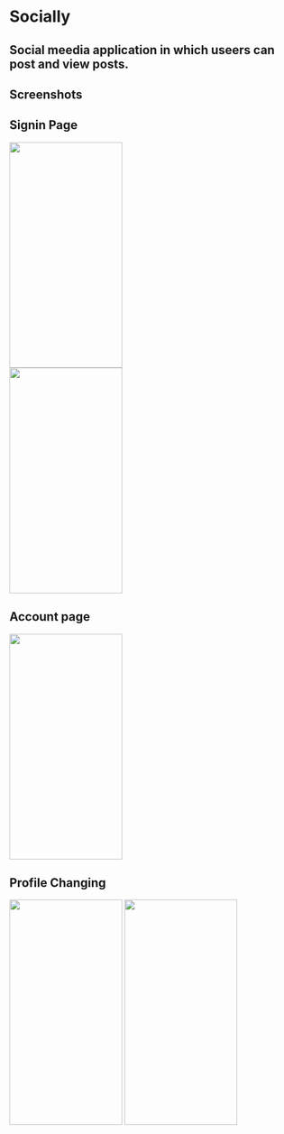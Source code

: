 <h1>Socially</h1>

<h2>Social meedia application in which useers can post and view posts.</h2>

<h2>Screenshots</h2>

<h2>Signin Page</h2>
<img src="https://user-images.githubusercontent.com/60638127/173048741-3398a730-00e0-4f09-9944-02f5249e2055.jpg" width="200" height="400" />
<br>
<img src="https://user-images.githubusercontent.com/60638127/173048949-396c82d7-e10e-4759-acad-caf6e93a72e1.jpg" width="200" height="400" />

<h2>Account page</h2>
<img src="https://user-images.githubusercontent.com/60638127/173049127-bebbd8fe-222a-4cbe-813c-d27793eb2517.jpg" width="200" height="400" />

<h2>Profile Changing</h2>
<img src="https://user-images.githubusercontent.com/60638127/173049127-bebbd8fe-222a-4cbe-813c-d27793eb2517.jpg" width="200" height="400" />
<img src="https://user-images.githubusercontent.com/60638127/173049388-95f5625c-6b16-44c1-b2f8-4dfc6aa76eb5.jpg" width="200" height="400" />
